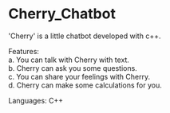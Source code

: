 # Cherry_Chatbot
'Cherry' is a little chatbot developed with c++.

Features:<br>
a. You can talk with Cherry with text.<br>
b. Cherry can ask you some questions.<br>
c. You can share your feelings with Cherry.<br>
d. Cherry can make some calculations for you.

Languages: C++
